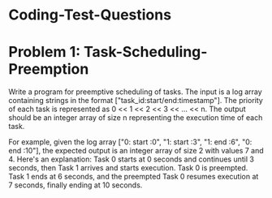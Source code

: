 # Coding-Test-Questions

# Problem 1: Task-Scheduling-Preemption

Write a program for preemptive scheduling of tasks. The input is a log array containing strings in the format ["task_id:start/end:timestamp"]. The priority of each task is represented as 0 << 1 << 2 << 3 << ... << n. The output should be an integer array of size n representing the execution time of each task.

For example, given the log array ["0: start :0", "1: start :3", "1: end :6", "0: end :10"], the expected output is an integer array of size 2 with values 7 and 4. Here's an explanation: Task 0 starts at 0 seconds and continues until 3 seconds, then Task 1 arrives and starts execution. Task 0 is preempted. Task 1 ends at 6 seconds, and the preempted Task 0 resumes execution at 7 seconds, finally ending at 10 seconds.
